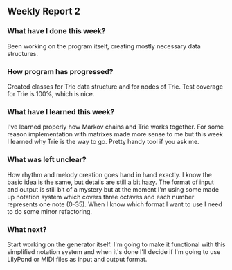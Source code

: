 ## Weekly Report 2


### What have I done this week?

Been working on the program itself, creating mostly necessary data structures.

### How program has progressed?

Created classes for Trie data structure and for nodes of Trie. Test coverage for Trie is 100%, which is nice.

### What have I learned this week?

I've learned properly how Markov chains and Trie works together. For some reason implementation with matrixes
made more sense to me but this week I learned why Trie is the way to go. Pretty handy tool if you ask me. 

### What was left unclear?

How rhythm and melody creation goes hand in hand exactly. I know the basic idea is the same, but details are 
still a bit hazy. The format of input and output is still bit of a mystery but at the moment I'm using some
made up notation system which covers three octaves and each number represents one note (0-35). When I know
which format I want to use I need to do some minor refactoring.

### What next?

Start working on the generator itself. I'm going to make it functional with this simplified notation system
and when it's done I'll decide if I'm going to use LilyPond or MIDI files as input and output format.
